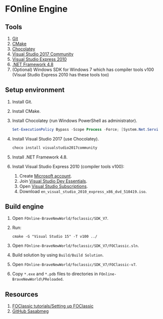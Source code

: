 # FOnline Engine

## Tools

1. [Git](https://git-scm.com/downloads)
2. [CMake](https://cmake.org/download/)
3. [Chocolatey](https://chocolatey.org/)
4. [Visual Studio 2017 Community](https://visualstudio.microsoft.com/vs/older-downloads/)
5. [Visual Studio Express 2010](https://learn.microsoft.com/en-us/lifecycle/products/visual-studio-2010)
6. [.NET Framework 4.8](https://dotnet.microsoft.com/en-us/download/dotnet-framework/net481)
7. (Optional) Windows SDK for Windows 7 which has compiler tools v100 (Visual Studio Express 2010 has these tools too)

## Setup environment

1. Install Git.
2. Install CMake.
3. Install Chocolatey (run Windows PowerShell as administrator).

    ```powershell
    Set-ExecutionPolicy Bypass -Scope Process -Force; [System.Net.ServicePointManager]::SecurityProtocol = [System.Net.ServicePointManager]::SecurityProtocol -bor 3072; iex ((New-Object System.Net.WebClient).DownloadString('https://community.chocolatey.org/install.ps1'))
    ```

4. Install Visual Studio 2017 (use Chocolatey).

    ```powershell
    choco install visualstudio2017community
    ```

5. Install .NET Framework 4.8.
6. Install Visual Studio Express 2010 (compiler tools v100):
   1. Create [Microsoft account](https://account.microsoft.com/account/manage-my-account).
   2. Join [Visual Studio Dev Essentials](https://visualstudio.microsoft.com/dev-essentials/).
   3. Open [Visual Studio Subscriptions](https://my.visualstudio.com/Downloads?q=visual%20studio%202010).
   4. Download `en_visual_studio_2010_express_x86_dvd_510419.iso`.

## Build engine

1. Open `FOnline-BraveNewWorld/foclassic/SDK_V7`.
2. Run:

    ```text
    cmake -G "Visual Studio 15" -T v100 ../
    ```

3. Open `FOnline-BraveNewWorld/foclassic/SDK_V7/FOClassic.sln`.
4. Build solution by using `Build/Build Solution`.
5. Open `FOnline-BraveNewWorld/foclassic/SDK_V7/FOClassic-v7`.
6. Copy `*.exe` and `*.pdb` files to directories in `FOnline-BraveNewWorld\PReloaded`.

## Resources

1. [FOClassic tutorials/Setting up FOClassic](https://fodev.net/forum/index.php/topic,30344.0.html)
2. [GitHub Sasabmeg](https://github.com/Sasabmeg)
